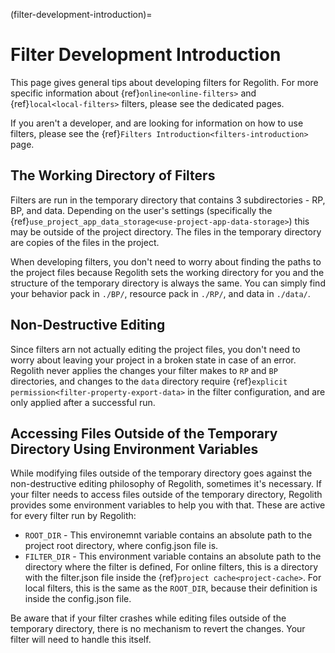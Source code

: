 (filter-development-introduction)=
# Filter Development Introduction

This page gives general tips about developing filters for Regolith. For more specific information about {ref}`online<online-filters>` and {ref}`local<local-filters>` filters, please see the dedicated pages.

If you aren't a developer, and are looking for information on how to use filters, please see the {ref}`Filters Introduction<filters-introduction>` page.

## The Working Directory of Filters

Filters are run in the temporary directory that contains 3 subdirectories - RP, BP, and data. Depending on the user's settings (specifically the {ref}`use_project_app_data_storage<use-project-app-data-storage>`) this may be outside of the project directory. The files in the temporary directory are copies of the files in the project.

When developing filters, you don't need to worry about finding the paths to the project files because Regolith sets the working directory for you and the structure of the temporary directory is always the same. You can simply find your behavior pack in `./BP/`, resource pack in `./RP/`, and data in `./data/`.

## Non-Destructive Editing

Since filters arn not actually editing the project files, you don't need to worry about leaving your project in a broken state in case of an error. Regolith never applies the changes your filter makes to `RP` and `BP` directories, and changes to the `data` directory require {ref}`explicit permission<filter-property-export-data>` in the filter configuration, and are only applied after a successful run.

## Accessing Files Outside of the Temporary Directory Using Environment Variables

While modifying files outside of the temporary directory goes against the non-destructive editing philosophy of Regolith, sometimes it's necessary. If your filter needs to access files outside of the temporary directory, Regolith provides some environment variables to help you with that. These are active for every filter run by Regolith:

 - `ROOT_DIR` - This environemnt variable contains an absolute path to the project root directory, where config.json file is.
 - `FILTER_DIR` - This environment variable contains an absolute path to the directory where the filter is defined, For online filters, this is a directory with the filter.json file inside the {ref}`project cache<project-cache>`. For local filters, this is the same as the `ROOT_DIR`, because their definition is inside the config.json file.

Be aware that if your filter crashes while editing files outside of the temporary directory, there is no mechanism to revert the changes. Your filter will need to handle this itself.
